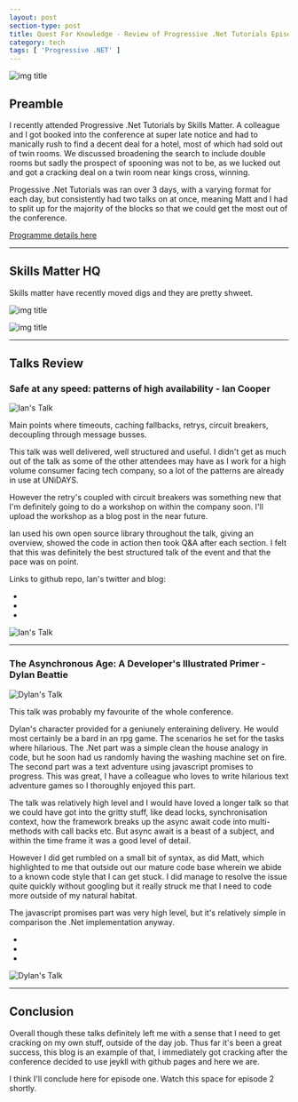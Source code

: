 ```yaml
---
layout: post
section-type: post
title: Quest For Knowledge - Review of Progressive .Net Tutorials Episode 1
category: tech
tags: [ 'Progressive .NET' ]
---
```

![img title](/img/progressive-dot-net-tutorials/prog-net.jpg)

## Preamble

I recently attended Progressive .Net Tutorials by Skills Matter. A colleague and I got booked into the conference at super late notice and had to manically rush to find a decent deal for a hotel, most of which had sold out of twin rooms. We discussed broadening the search to include double rooms but sadly the prospect of spooning was not to be, as we lucked out and got a cracking deal on a twin room near kings cross, winning.

Progessive .Net Tutorials was ran over 3 days, with a varying format for each day, but consistently had two talks on at once, meaning Matt and I had to split up for the majority of the blocks so that we could get the most out of the conference. 

[Programme details here](https://skillsmatter.com/conferences/7235-progressive-dot-net-tutorials-2016#program)

---

## Skills Matter HQ

Skills matter have recently moved digs and they are pretty shweet.

![img title](/img/progressive-dot-net-tutorials/prog-net-02.jpg)

![img title](/img/progressive-dot-net-tutorials/prog-net-01.jpg)

---

## Talks Review

### Safe at any speed: patterns of high availability - Ian Cooper

![Ian's Talk](/img/progressive-dot-net-tutorials/ian-talk-01.jpg)

Main points where timeouts, caching fallbacks, retrys, circuit breakers, decoupling through message busses.

This talk was well delivered, well structured and useful. I didn't get as much out of the talk as some of the other attendees may have as I work for a high volume consumer facing tech company, so a lot of the patterns are already in use at UNiDAYS. 

However the retry's coupled with circuit breakers was something new that I'm definitely going to do a workshop on within the company soon. I'll upload the workshop as a blog post in the near future.

Ian used his own open source library throughout the talk, giving an overview, showed the code in action then took Q&A after each section. I felt that this was definitely the best structured talk of the event and that the pace was on point.

Links to github repo, Ian's twitter and blog:
<ul class="list-inline social-buttons">

<li><a target="_blank" href="https://github.com/iancooper/Availability-Tutorial"><i class="fa fa-github fa-fw"></i></a></li> 

<li><a target="_blank" href="https://twitter.com/ICooper"><i class="fa fa-twitter fa-fw"></i></a></li> 

<li><a target="_blank" href="http://codebetter.com/iancooper/"><i class="fa fa-rss fa-fw"></i></a></li>
</ul>

![Ian's Talk](/img/progressive-dot-net-tutorials/ian-talk-02.jpg)

---

### The Asynchronous Age: A Developer's Illustrated Primer - Dylan Beattie

![Dylan's Talk](/img/progressive-dot-net-tutorials/dylan-talk-01.jpg)

This talk was probably my favourite of the whole conference. 

Dylan's character provided for a geniunely enteraining delivery. He would most certainly be a bard in an rpg game. The scenarios he set for the tasks where hilarious. The .Net part was a simple clean the house analogy in code, but he soon had us randomly having the washing machine set on fire. The second part was a text adventure using javascript promises to progress. This was great, I have a colleague who loves to write hilarious text adventure games so I thoroughly enjoyed this part.

The talk was relatively high level and I would have loved a longer talk so that we could have got into the gritty stuff, like dead locks, synchronisation context, how the framework breaks up the async await code into multi-methods with call backs etc. But async await is a beast of a subject, and within the time frame it was a good level of detail.

However I did get rumbled on a small bit of syntax, as did Matt, which highlighted to me that outside out our mature code base wherein we abide to a known code style that I can get stuck. I did manage to resolve the issue quite quickly without googling but it really struck me that I need to code more outside of my natural habitat. 

The javascript promises part was very high level, but it's relatively simple in comparison the .Net implementation anyway.

<ul class="list-inline social-buttons">

<li><a target="_blank" href="https://github.com/dylanbeattie/ProgNet2016"><i class="fa fa-github fa-fw"></i></a></li> 

<li><a target="_blank" href="https://twitter.com/dylanbeattie"><i class="fa fa-twitter fa-fw"></i></a></li> 

<li><a target="_blank" href="http://www.dylanbeattie.net/"><i class="fa fa-rss fa-fw"></i></a></li>
</ul>

![Dylan's Talk](/img/progressive-dot-net-tutorials/dylan-talk-02.jpg)

---

## Conclusion

Overall though these talks definitely left me with a sense that I need to get cracking on my own stuff, outside of the day job. Thus far it's been a great success, this blog is an example of that, I immediately got cracking after the conference decided to use jeykll with github pages and here we are. 

I think I'll conclude here for episode one. Watch this space for episode 2 shortly.


